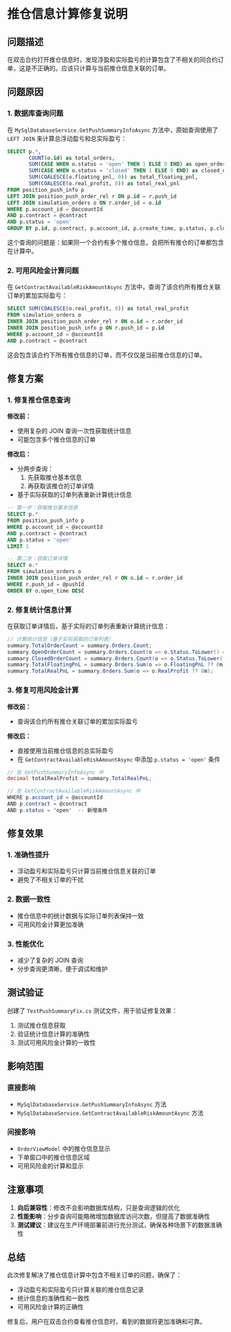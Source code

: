 # 推仓信息计算修复说明

## 问题描述

在双击合约打开推仓信息时，发现浮盈和实际盈亏的计算包含了不相关的同合约订单，这是不正确的。应该只计算与当前推仓信息关联的订单。

## 问题原因

### 1. 数据库查询问题

在 `MySqlDatabaseService.GetPushSummaryInfoAsync` 方法中，原始查询使用了 `LEFT JOIN` 来计算总浮动盈亏和总实际盈亏：

```sql
SELECT p.*, 
       COUNT(o.id) as total_orders,
       SUM(CASE WHEN o.status = 'open' THEN 1 ELSE 0 END) as open_orders,
       SUM(CASE WHEN o.status = 'closed' THEN 1 ELSE 0 END) as closed_orders,
       SUM(COALESCE(o.floating_pnl, 0)) as total_floating_pnl,
       SUM(COALESCE(o.real_profit, 0)) as total_real_pnl
FROM position_push_info p
LEFT JOIN position_push_order_rel r ON p.id = r.push_id
LEFT JOIN simulation_orders o ON r.order_id = o.id
WHERE p.account_id = @accountId 
AND p.contract = @contract 
AND p.status = 'open'
GROUP BY p.id, p.contract, p.account_id, p.create_time, p.status, p.close_time
```

这个查询的问题是：如果同一个合约有多个推仓信息，会把所有推仓的订单都包含在计算中。

### 2. 可用风险金计算问题

在 `GetContractAvailableRiskAmountAsync` 方法中，查询了该合约所有推仓关联订单的累加实际盈亏：

```sql
SELECT SUM(COALESCE(o.real_profit, 0)) as total_real_profit
FROM simulation_orders o
INNER JOIN position_push_order_rel r ON o.id = r.order_id
INNER JOIN position_push_info p ON r.push_id = p.id
WHERE p.account_id = @accountId 
AND p.contract = @contract
```

这会包含该合约下所有推仓信息的订单，而不仅仅是当前推仓信息的订单。

## 修复方案

### 1. 修复推仓信息查询

**修改前：**
- 使用复杂的 JOIN 查询一次性获取统计信息
- 可能包含多个推仓信息的订单

**修改后：**
- 分两步查询：
  1. 先获取推仓基本信息
  2. 再获取该推仓的订单详情
- 基于实际获取的订单列表重新计算统计信息

```sql
-- 第一步：获取推仓基本信息
SELECT p.*
FROM position_push_info p
WHERE p.account_id = @accountId 
AND p.contract = @contract 
AND p.status = 'open'
LIMIT 1

-- 第二步：获取订单详情
SELECT o.* 
FROM simulation_orders o
INNER JOIN position_push_order_rel r ON o.id = r.order_id
WHERE r.push_id = @pushId
ORDER BY o.open_time DESC
```

### 2. 修复统计信息计算

在获取订单详情后，基于实际的订单列表重新计算统计信息：

```csharp
// 计算统计信息（基于实际获取的订单列表）
summary.TotalOrderCount = summary.Orders.Count;
summary.OpenOrderCount = summary.Orders.Count(o => o.Status.ToLower() == "open");
summary.ClosedOrderCount = summary.Orders.Count(o => o.Status.ToLower() == "closed");
summary.TotalFloatingPnL = summary.Orders.Sum(o => o.FloatingPnL ?? 0m);
summary.TotalRealPnL = summary.Orders.Sum(o => o.RealProfit ?? 0m);
```

### 3. 修复可用风险金计算

**修改前：**
- 查询该合约所有推仓关联订单的累加实际盈亏

**修改后：**
- 直接使用当前推仓信息的总实际盈亏
- 在 `GetContractAvailableRiskAmountAsync` 中添加 `p.status = 'open'` 条件

```csharp
// 在 GetPushSummaryInfoAsync 中
decimal totalRealProfit = summary.TotalRealPnL;

// 在 GetContractAvailableRiskAmountAsync 中
WHERE p.account_id = @accountId 
AND p.contract = @contract
AND p.status = 'open'  -- 新增条件
```

## 修复效果

### 1. 准确性提升
- 浮动盈亏和实际盈亏只计算当前推仓信息关联的订单
- 避免了不相关订单的干扰

### 2. 数据一致性
- 推仓信息中的统计数据与实际订单列表保持一致
- 可用风险金计算更加准确

### 3. 性能优化
- 减少了复杂的 JOIN 查询
- 分步查询更清晰，便于调试和维护

## 测试验证

创建了 `TestPushSummaryFix.cs` 测试文件，用于验证修复效果：

1. 测试推仓信息获取
2. 验证统计信息计算的准确性
3. 测试可用风险金计算的一致性

## 影响范围

### 直接影响
- `MySqlDatabaseService.GetPushSummaryInfoAsync` 方法
- `MySqlDatabaseService.GetContractAvailableRiskAmountAsync` 方法

### 间接影响
- `OrderViewModel` 中的推仓信息显示
- 下单窗口中的推仓信息区域
- 可用风险金的计算和显示

## 注意事项

1. **向后兼容性**：修改不会影响数据库结构，只是查询逻辑的优化
2. **性能影响**：分步查询可能略微增加数据库访问次数，但提高了数据准确性
3. **测试建议**：建议在生产环境部署前进行充分测试，确保各种场景下的数据准确性

## 总结

此次修复解决了推仓信息计算中包含不相关订单的问题，确保了：
- 浮动盈亏和实际盈亏只计算关联的推仓信息记录
- 统计信息的准确性和一致性
- 可用风险金计算的正确性

修复后，用户在双击合约查看推仓信息时，看到的数据将更加准确和可靠。